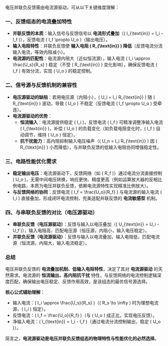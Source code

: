 
电压并联负反馈需由电流源驱动，可从以下关键维度理解：

### 一、**反馈组态的电流叠加特性**
- **并联反馈的本质**：输入信号与反馈信号以 **电流形式叠加**（\( I_{\text{in}} = I_i - I_f \)），反馈电流 \( I_f \propto U_o \)（输出电压）。  
- **输入电阻特性**：并联负反馈使 **输入电阻 \( R_{\text{in}} \) 降低**（反馈电流分流输入电流，等效内阻减小）。  
- **电流源的匹配性**：电流源内阻大（近似恒流源），输入电流 \( I_i \approx \frac{U_s}{R_s} \) 稳定（不受 \( R_{\text{in}} \) 变化影响），确保反馈电流 \( I_f \) 有效分流，实现 \( U_o \) 的稳定控制。

### 二、**信号源与反馈机制的兼容性**
- **电压源驱动的缺陷**：若用电压源（内阻小），\( U_i = I_i R_{\text{in}} \) 随 \( R_{\text{in}} \) 波动，导致 \( U_o \) 不稳定（反馈电流 \( I_f \propto U_o \) 受牵连）。  
- **电流源驱动的优势**：  
  - **恒流输入**：电流源提供稳定 \( I_i \)，反馈电流 \( I_f \) 可精准调整净输入电流 \( I_{\text{in}} \)，补偿 \( U_o \) 的负载变化（如负载电阻变化时，\( I_f \) 自动调节，维持 \( U_o \) 恒定）。  
  - **抗干扰能力**：高内阻抑制输入电压噪声（\( U_n = I_i R_{\text{in}} \) 因 \( R_{\text{in}} \) 小而降低），与并联负反馈的低输入电阻协同增强稳定性。

### 三、**电路性能优化需求**
- **稳定输出电压**：电流源驱动下，反馈网络（如 \( R_f \)）通过电流分流直接控制 \( U_o \)，无需中间电压转换，响应更快、精度更高（例如运算放大器的反相比例电路，本质为电压并联负反馈，依赖电流源特性实现精准比例放大）。  
- **与反馈网络的协同**：反馈电流 \( I_f = \frac{U_o}{R_f} \) 与电流源的输入电流 \( I_i \) 直接叠加，形成闭环电流控制，完美适配并联反馈的 **电流敏感型** 机制。

### 四、**与串联负反馈的对比（电压源驱动）**
- **串联负反馈（电压源驱动）**：反馈与输入以电压叠加（\( U_{\text{in}} = U_i - U_f \)），输入电阻高，匹配电压源（恒压源，内阻小，输入电压稳定）。  
- **并联负反馈（电流源驱动）**：反馈与输入以电流叠加，输入电阻低，匹配电流源（恒流源，内阻大，输入电流稳定）。

### 总结
电压并联负反馈的 **电流叠加机制、低输入电阻特性**，决定了其对 **电流源驱动** 的天然需求。电流源的 **恒流输出、高内阻抗干扰** 特性，与反馈网络的电流控制逻辑深度匹配，确保输出电压稳定、反馈作用高效，是该组态的最优信号源选择。

**核心公式辅助理解**：  
- 输入电流：\( I_i \approx \frac{U_s}{R_s} \)（\( R_s \to \infty \) 时为理想电流源，\( I_i \) 恒定）。  
- 反馈电流：\( I_f = \frac{U_o}{R_f} \)（与 \( U_o \) 成正比，实现电压反馈）。  
- 净输入电流：\( I_{\text{in}} = I_i - I_f \)（通过电流分流控制输出，稳定 \( U_o \)）。

简言之，**电流源驱动是电压并联负反馈组态的物理特性与性能优化的必然选择**。